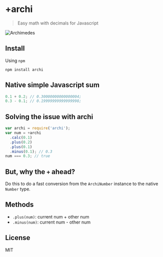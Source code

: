 # +archi

> Easy math with decimals for Javascript

![Archimedes](http://i.imgur.com/o22kQDq.jpg)

## Install

Using `npm`

```
npm install archi
```

## Native simple Javascript sum

```js
0.1 + 0.2; // 0.30000000000000004;
0.3 - 0.1; // 0.19999999999999998;
```

## Solving the issue with archi

```js
var archi = require('archi');
var num = +archi
  .calc(0.1)
  .plus(0.2)
  .plus(0.1)
  .minus(0.1); // 0.3
num === 0.3; // true
```

## But, why the `+` ahead?

Do this to do a fast conversion from the `ArchiNumber` instance to the native `Number` type.

## Methods

- `.plus(num)`: current num + other num
- `.minus(num)`: current num - other num

## License

MIT

